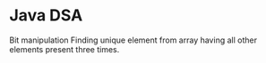 # Java DSA
Bit manipulation
Finding unique element from array having all other elements present three times.
